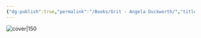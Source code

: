 ```yaml
---
{"dg-publish":true,"permalink":"/Books/Grit - Angela Duckworth/","title":"Grit","noteIcon":4,"created":"2024-11-18T16:29:42.610+09:00"}
---
```



![cover|150](http://books.google.com/books/content?id=p14yCwAAQBAJ&printsec=frontcover&img=1&zoom=5&edge=curl&source=gbs_api)